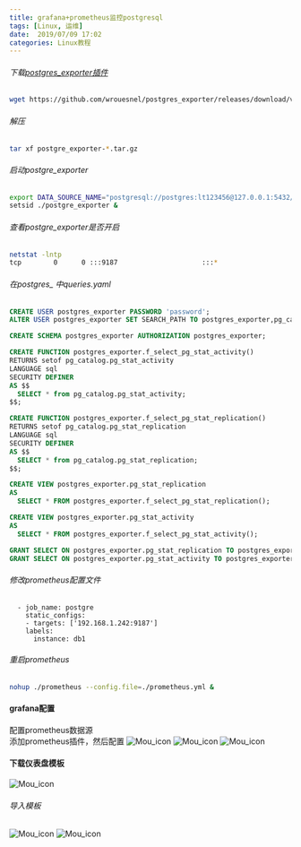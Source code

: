 ```yaml
---
title: grafana+prometheus监控postgresql
tags: [Linux, 运维]
date:  2019/07/09 17:02
categories: Linux教程
---
```


###### 下载[postgres_exporter插件](http://blog.lutao1726.top/postgres_exporter)

```bash
wget https://github.com/wrouesnel/postgres_exporter/releases/download/v0.5.1/postgres_exporter_v0.5.1_linux-amd64.tar.gz
```

###### 解压
```bash
tar xf postgre_exporter-*.tar.gz
```
###### 启动postgre_exporter
```bash
export DATA_SOURCE_NAME="postgresql://postgres:lt123456@127.0.0.1:5432/postgres?sslmode=disable"
setsid ./postgre_exporter &
```
######  查看postgre_exporter是否开启
```bash
netstat -lntp
tcp        0      0 :::9187                     :::*                        LISTEN      13614/./postgres_ex 
```
###### 在postgres_ 中queries.yaml
```sql
CREATE USER postgres_exporter PASSWORD 'password';
ALTER USER postgres_exporter SET SEARCH_PATH TO postgres_exporter,pg_catalog;

CREATE SCHEMA postgres_exporter AUTHORIZATION postgres_exporter;

CREATE FUNCTION postgres_exporter.f_select_pg_stat_activity()
RETURNS setof pg_catalog.pg_stat_activity
LANGUAGE sql
SECURITY DEFINER
AS $$
  SELECT * from pg_catalog.pg_stat_activity;
$$;

CREATE FUNCTION postgres_exporter.f_select_pg_stat_replication()
RETURNS setof pg_catalog.pg_stat_replication
LANGUAGE sql
SECURITY DEFINER
AS $$
  SELECT * from pg_catalog.pg_stat_replication;
$$;

CREATE VIEW postgres_exporter.pg_stat_replication
AS
  SELECT * FROM postgres_exporter.f_select_pg_stat_replication();

CREATE VIEW postgres_exporter.pg_stat_activity
AS
  SELECT * FROM postgres_exporter.f_select_pg_stat_activity();

GRANT SELECT ON postgres_exporter.pg_stat_replication TO postgres_exporter;
GRANT SELECT ON postgres_exporter.pg_stat_activity TO postgres_exporter;
```
###### 修改prometheus配置文件
```lombok.config
  - job_name: postgre
    static_configs:
    - targets: ['192.168.1.242:9187']   
    labels:
      instance: db1
```
###### 重启prometheus
```bash
nohup ./prometheus --config.file=./prometheus.yml &
```
#### grafana配置
配置prometheus数据源     
添加prometheus插件，然后配置
![Mou_icon](http://blog.lutao1726.top/grafana-redis-01.png)
![Mou_icon](http://blog.lutao1726.top/grafana-redis-02.png)
![Mou_icon](http://blog.lutao1726.top/grafana-redis-03.png)

#### 下载仪表盘模板
![Mou_icon](http://blog.lutao1726.top/grafana-postgre-04.png)
###### 导入模板
![Mou_icon](http://blog.lutao1726.top/grafana-redis-05.png)
![Mou_icon](http://blog.lutao1726.top/grafana-postgre-06.png)